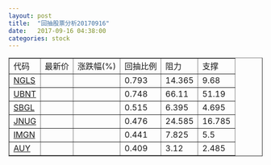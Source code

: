```yaml
---
layout: post
title:  "回抽股票分析20170916"
date:   2017-09-16 04:38:00
categories: stock
---
```

<script type="text/javascript">
var stockList = []
stockList.push('gb_ngls');
stockList.push('gb_ubnt');
stockList.push('gb_sbgl');
stockList.push('gb_jnug');
stockList.push('gb_imgn');
stockList.push('gb_auy');
</script>
<table border="1">
 <tr>
 <td>代码</td>
 <td>最新价</td>
 <td>涨跌幅(%)</td>
 <td>回抽比例</td>
 <td>阻力</td>
 <td>支撑</td>
</tr>
  <tr id="ngls">
  <td><a href="http://stock.finance.sina.com.cn/usstock/quotes/NGLS.html" target="_blank">NGLS</a></td><td></td><td></td><td>0.793</td><td>14.365</td><td>9.68</td></tr>
  <tr id="ubnt">
  <td><a href="http://stock.finance.sina.com.cn/usstock/quotes/UBNT.html" target="_blank">UBNT</a></td><td></td><td></td><td>0.748</td><td>66.11</td><td>51.19</td></tr>
  <tr id="sbgl">
  <td><a href="http://stock.finance.sina.com.cn/usstock/quotes/SBGL.html" target="_blank">SBGL</a></td><td></td><td></td><td>0.515</td><td>6.395</td><td>4.695</td></tr>
  <tr id="jnug">
  <td><a href="http://stock.finance.sina.com.cn/usstock/quotes/JNUG.html" target="_blank">JNUG</a></td><td></td><td></td><td>0.476</td><td>24.585</td><td>16.785</td></tr>
  <tr id="imgn">
  <td><a href="http://stock.finance.sina.com.cn/usstock/quotes/IMGN.html" target="_blank">IMGN</a></td><td></td><td></td><td>0.441</td><td>7.825</td><td>5.5</td></tr>
  <tr id="auy">
  <td><a href="http://stock.finance.sina.com.cn/usstock/quotes/AUY.html" target="_blank">AUY</a></td><td></td><td></td><td>0.409</td><td>3.12</td><td>2.485</td></tr>
</table>
